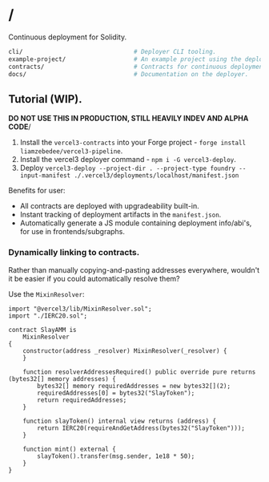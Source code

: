 # /

Continuous deployment for Solidity.

```sh
cli/                               # Deployer CLI tooling.
example-project/                   # An example project using the deployer.
contracts/                         # Contracts for continuous deployment.
docs/                              # Documentation on the deployer.
```

## Tutorial (WIP).

**DO NOT USE THIS IN PRODUCTION, STILL HEAVILY INDEV AND ALPHA CODE**/

 1. Install the `vercel3-contracts` into your Forge project - `forge install liamzebedee/vercel3-pipeline`.
 2. Install the vercel3 deployer command - `npm i -G vercel3-deploy`.
 3. Deploy `vercel3-deploy --project-dir . --project-type foundry --input-manifest ./.vercel3/deployments/localhost/manifest.json`

Benefits for user:

 * All contracts are deployed with upgradeability built-in.
 * Instant tracking of deployment artifacts in the `manifest.json`.
 * Automatically generate a JS module containing deployment info/abi's, for use in frontends/subgraphs.

### Dynamically linking to contracts.

Rather than manually copying-and-pasting addresses everywhere, wouldn't it be easier if you could automatically resolve them? 

Use the `MixinResolver`:

```sol
import "@vercel3/lib/MixinResolver.sol";
import "./IERC20.sol";

contract SlayAMM is
    MixinResolver 
{
    constructor(address _resolver) MixinResolver(_resolver) {
    }

    function resolverAddressesRequired() public override pure returns (bytes32[] memory addresses) {
        bytes32[] memory requiredAddresses = new bytes32[](2);
        requiredAddresses[0] = bytes32("SlayToken");
        return requiredAddresses;
    }

    function slayToken() internal view returns (address) {
        return IERC20(requireAndGetAddress(bytes32("SlayToken")));
    }

    function mint() external {
        slayToken().transfer(msg.sender, 1e18 * 50);
    }
}
```